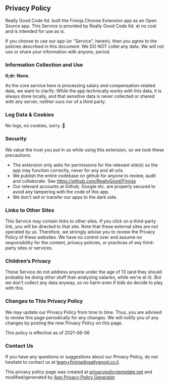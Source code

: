 ## Privacy Policy

Really Good Code ltd. built the Fininja Chrome Extension app as an Open Source app. This Service is provided by Really Good Code ltd. at no cost and is intended for use as is.

If you choose to use our app (or "Service", herein), then you agree to the policies described in this document. We DO NOT collet any data. We will not use or share your information with anyone, period.

### Information Collection and Use

**tl;dr: None.**

As the core service here is processing salary and compensation-related data, we want to clarify: While the app technically works _with_ this data, it is always done locally, and that sensitive data is never collected or shared with any server, neither ours nor of a third party.

### Log Data & Cookies

No logs, no cookies, sorry. 🍪

### Security

We value the trust you put in us while using this extension, so we took these precautions:

- The extension only asks for permissions for the relevant site(s) so the app may function correctly, never for any and all urls.
- We publish the entire codebase on github for anyone to review, audit and collaborate. See https://github.com/ReallyGood/Fininja
- Our relevant accounts at Github, Google etc. are properly secured to avoid any tampering with the code of this app.
- We don't sell or transfer our apps to the dark side.

### Links to Other Sites

This Service may contain links to other sites. If you click on a third-party link, you will be directed to that site. Note that these external sites are not operated by us. Therefore, we strongly advise you to review the Privacy Policy of these websites. We have no control over and assume no responsibility for the content, privacy policies, or practices of any third-party sites or services.

### Children’s Privacy

These Service do not address anyone under the age of 13 (and they should probably be doing other stuff than analyzing salaries, while we're at it). But we don't collect any data anyway, so no harm even if kids do decide to play with this.

### Changes to This Privacy Policy

We may update our Privacy Policy from time to time. Thus, you are advised to review this page periodically for any changes. We will notify you of any changes by posting the new Privacy Policy on this page.

This policy is effective as of 2021-06-06

### Contact Us

If you have any questions or suggestions about our Privacy Policy, do not hesitate to contact us at team+fininja@reallygood.co.il.

This privacy policy page was created at [privacypolicytemplate.net](https://privacypolicytemplate.net) and modified/generated by [App Privacy Policy Generator](https://app-privacy-policy-generator.nisrulz.com/)
